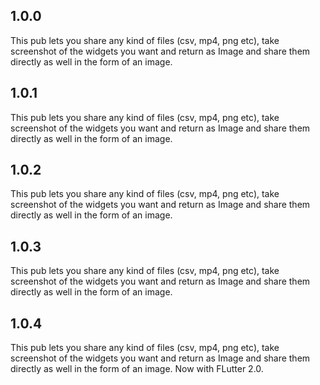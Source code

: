 ## 1.0.0

This pub lets you share any kind of files (csv, mp4, png etc), take screenshot of the widgets you want and return as Image and share them directly as well in the form of an image.

## 1.0.1

This pub lets you share any kind of files (csv, mp4, png etc), take screenshot of the widgets you want and return as Image and share them directly as well in the form of an image.

## 1.0.2

This pub lets you share any kind of files (csv, mp4, png etc), take screenshot of the widgets you want and return as Image and share them directly as well in the form of an image.

## 1.0.3

This pub lets you share any kind of files (csv, mp4, png etc), take screenshot of the widgets you want and return as Image and share them directly as well in the form of an image.

## 1.0.4

This pub lets you share any kind of files (csv, mp4, png etc), take screenshot of the widgets you want and return as Image and share them directly as well in the form of an image. Now with FLutter 2.0.
